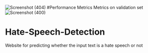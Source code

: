 ![Screenshot (404)](https://github.com/srishtayy/Hate-Speech-Detection/assets/88854623/8642b507-8193-459c-b121-bd0f3b1ae6c4)
#Performance Metrics
Metrics on validation set
![Screenshot (400)](https://github.com/srishtayy/Hate-Speech-Detection/assets/88854623/96518eb6-2cf4-4db0-9dea-e3f3e1bd5eb5)
# Hate-Speech-Detection
Website for predicting whether the input text is a hate speech or not
